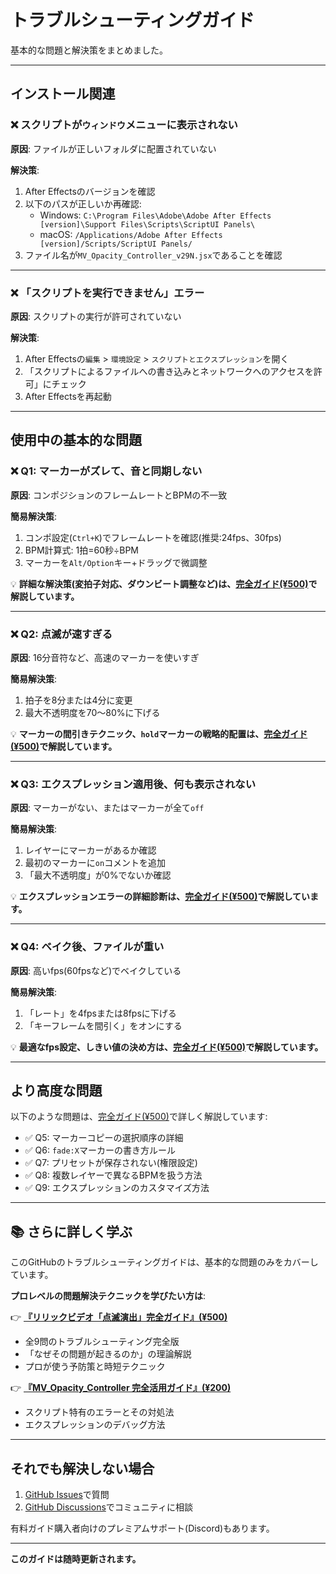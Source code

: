 # トラブルシューティングガイド

基本的な問題と解決策をまとめました。

---

## インストール関連

### ❌ スクリプトが`ウィンドウ`メニューに表示されない

**原因**: ファイルが正しいフォルダに配置されていない

**解決策**:
1. After Effectsのバージョンを確認
2. 以下のパスが正しいか再確認:
   - Windows: `C:\Program Files\Adobe\Adobe After Effects [version]\Support Files\Scripts\ScriptUI Panels\`
   - macOS: `/Applications/Adobe After Effects [version]/Scripts/ScriptUI Panels/`
3. ファイル名が`MV_Opacity_Controller_v29N.jsx`であることを確認

---

### ❌ 「スクリプトを実行できません」エラー

**原因**: スクリプトの実行が許可されていない

**解決策**:
1. After Effectsの`編集` > `環境設定` > `スクリプトとエクスプレッション`を開く
2. 「スクリプトによるファイルへの書き込みとネットワークへのアクセスを許可」にチェック
3. After Effectsを再起動

---

## 使用中の基本的な問題

### ❌ Q1: マーカーがズレて、音と同期しない

**原因**: コンポジションのフレームレートとBPMの不一致

**簡易解決策**:
1. コンポ設定(`Ctrl+K`)でフレームレートを確認(推奨:24fps、30fps)
2. BPM計算式: 1拍=60秒÷BPM
3. マーカーを`Alt/Option`キー+ドラッグで微調整

💡 **詳細な解決策(変拍子対応、ダウンビート調整など)は、[完全ガイド(¥500)](リンク)で解説しています。**

---

### ❌ Q2: 点滅が速すぎる

**原因**: 16分音符など、高速のマーカーを使いすぎ

**簡易解決策**:
1. 拍子を8分または4分に変更
2. 最大不透明度を70〜80%に下げる

💡 **マーカーの間引きテクニック、`hold`マーカーの戦略的配置は、[完全ガイド(¥500)](リンク)で解説しています。**

---

### ❌ Q3: エクスプレッション適用後、何も表示されない

**原因**: マーカーがない、またはマーカーが全て`off`

**簡易解決策**:
1. レイヤーにマーカーがあるか確認
2. 最初のマーカーに`on`コメントを追加
3. 「最大不透明度」が0%でないか確認

💡 **エクスプレッションエラーの詳細診断は、[完全ガイド(¥500)](リンク)で解説しています。**

---

### ❌ Q4: ベイク後、ファイルが重い

**原因**: 高いfps(60fpsなど)でベイクしている

**簡易解決策**:
1. 「レート」を4fpsまたは8fpsに下げる
2. 「キーフレームを間引く」をオンにする

💡 **最適なfps設定、しきい値の決め方は、[完全ガイド(¥500)](リンク)で解説しています。**

---

## より高度な問題

以下のような問題は、[完全ガイド(¥500)](リンク)で詳しく解説しています:

- ✅ Q5: マーカーコピーの選択順序の詳細
- ✅ Q6: `fade:X`マーカーの書き方ルール
- ✅ Q7: プリセットが保存されない(権限設定)
- ✅ Q8: 複数レイヤーで異なるBPMを扱う方法
- ✅ Q9: エクスプレッションのカスタマイズ方法

---

## 📚 さらに詳しく学ぶ

このGitHubのトラブルシューティングガイドは、基本的な問題のみをカバーしています。

**プロレベルの問題解決テクニックを学びたい方は**:

👉 **[『リリックビデオ「点滅演出」完全ガイド』(¥500)](リンク)**
- 全9問のトラブルシューティング完全版
- 「なぜその問題が起きるのか」の理論解説
- プロが使う予防策と時短テクニック

👉 **[『MV_Opacity_Controller 完全活用ガイド』(¥200)](リンク)**
- スクリプト特有のエラーとその対処法
- エクスプレッションのデバッグ方法

---

## それでも解決しない場合

1. [GitHub Issues](https://github.com/sound-inspire/MV_Opacity_Controller-v29N/issues)で質問
2. [GitHub Discussions](https://github.com/sound-inspire/MV_Opacity_Controller-v29N/discussions)でコミュニティに相談

有料ガイド購入者向けのプレミアムサポート(Discord)もあります。

---

**このガイドは随時更新されます。**
